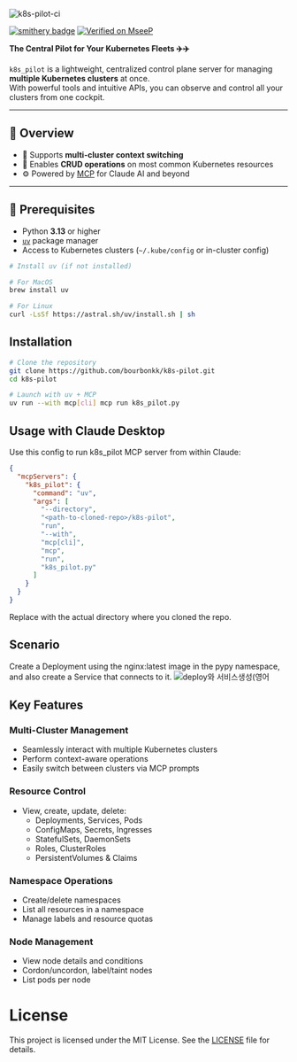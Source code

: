 
![k8s-pilot-ci](https://github.com/user-attachments/assets/e2bc58d2-5ede-448b-bf4f-a3bb2c02cea4)


[![smithery badge](https://smithery.ai/badge/@bourbonkk/k8s-pilot)](https://smithery.ai/server/@bourbonkk/k8s-pilot) [![Verified on MseeP](https://mseep.ai/badge.svg)](https://mseep.ai/app/8645910c-340b-4f56-a03e-2c90d115a76f)

**The Central Pilot for Your Kubernetes Fleets ✈️✈️**

`k8s_pilot` is a lightweight, centralized control plane server for managing **multiple Kubernetes clusters** at once.  
With powerful tools and intuitive APIs, you can observe and control all your clusters from one cockpit.

---

## 🚀 Overview

- 🔄 Supports **multi-cluster context switching**
- 🔧 Enables **CRUD operations** on most common Kubernetes resources
- ⚙️ Powered by [MCP](https://modelcontextprotocol.io/) for Claude AI and beyond

---

## 🧰 Prerequisites

- Python **3.13** or higher
- [`uv`](https://github.com/astral-sh/uv) package manager
- Access to Kubernetes clusters (`~/.kube/config` or in-cluster config)

```bash
# Install uv (if not installed)

# For MacOS
brew install uv

# For Linux
curl -LsSf https://astral.sh/uv/install.sh | sh
```

## Installation

```bash
# Clone the repository
git clone https://github.com/bourbonkk/k8s-pilot.git
cd k8s-pilot

# Launch with uv + MCP
uv run --with mcp[cli] mcp run k8s_pilot.py
```

## Usage with Claude Desktop

Use this config to run k8s_pilot MCP server from within Claude:

```json
{
  "mcpServers": {
    "k8s_pilot": {
      "command": "uv",
      "args": [
        "--directory",
        "<path-to-cloned-repo>/k8s-pilot",
        "run",
        "--with",
        "mcp[cli]",
        "mcp",
        "run",
        "k8s_pilot.py"
      ]
    }
  }
}
```

Replace <path-to-cloned-repo> with the actual directory where you cloned the repo.

## Scenario
Create a Deployment using the nginx:latest image in the pypy namespace, and also create a Service that connects to it.
![deploy와 서비스생성(영어](https://github.com/user-attachments/assets/eddc4ddf-ead9-47f2-aabc-e4e9e80a1e83)


## Key Features

### Multi-Cluster Management

- Seamlessly interact with multiple Kubernetes clusters
- Perform context-aware operations
- Easily switch between clusters via MCP prompts

### Resource Control

- View, create, update, delete:
    - Deployments, Services, Pods
    - ConfigMaps, Secrets, Ingresses
    - StatefulSets, DaemonSets
    - Roles, ClusterRoles
    - PersistentVolumes & Claims

### Namespace Operations

- Create/delete namespaces
- List all resources in a namespace
- Manage labels and resource quotas

### Node Management

- View node details and conditions
- Cordon/uncordon, label/taint nodes
- List pods per node

# License

This project is licensed under the MIT License. See the [LICENSE](LICENSE) file for details.
